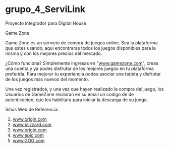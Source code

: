 # grupo_4_ServiLink
Proyecto integrador para Digital House

Game Zone

 Game Zone es un servicio de compra de juegos online. Sea la plataforma que estes usando, aqui encontraras todos los juegos disponibles para la misma y con los mejores precios del mercado.

¿Cómo funciona?
 Simplemente ingresas en "www.gamezone.com", creas una cuenta y ya podes disfrutar de los mejores juegos en tu plataforma preferida. Para mejorar tu experiencia podes asociar una tarjeta y disfrutar de los juegos mas nuevos del momento.

 Una vez registrados, y una vez que hayan realizado la compra del juego, los Usuarios de GameZone recibiran en su email un codigo de de autenticacion, que los habilitara para iniciar la descarga de su juego.   

Sitios Web de Referencia: 

1.  www.origin.com
2.  www.blizzard.com 
3.  www.origin.com
4.  www.epic.com
5.  www.GOG.com